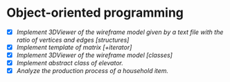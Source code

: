 # Object-oriented programming


- [x] *Implement 3DViewer of the wireframe model given by a text file with the ratio of vertices and edges [structures]*
- [x] *Implement template of matrix [+iterator]*
- [x] *Implement 3DViewer of the wireframe model [classes]*
- [x] *Implement abstract class of elevator.*
- [x] *Analyze the production process of a household item.*
